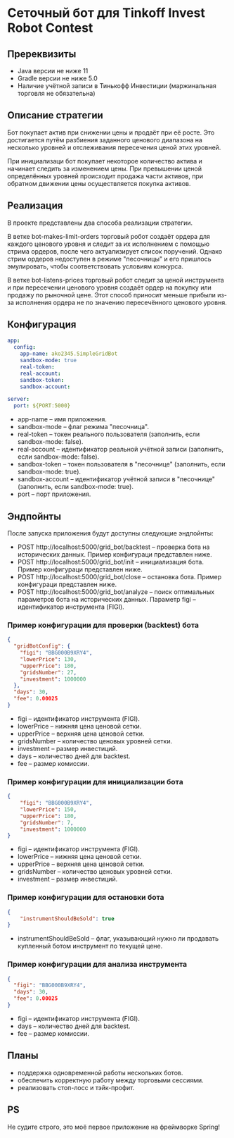 # Сеточный бот для Tinkoff Invest Robot Contest

## Пререквизиты
- Java версии не ниже 11
- Gradle версии не ниже 5.0
- Наличие учётной записи в Тинькофф Инвестиции (маржинальная торговля не обязательна)

## Описание стратегии
Бот покупает актив при снижении цены и продаёт при её росте. Это достигается путём разбиения заданного ценового
диапазона на несколько уровней и отслеживания пересечения ценой этих уровней.

При инициализаци бот покупает некоторое количество актива и начинает следить за изменением цены. При превышении
ценой определённых уровней происходит продажа части активов, при обратном движении цены осуществляется покупка
активов.

## Реализация
В проекте представлены два способа реализации стратегии.

В ветке bot-makes-limit-orders торговый робот создаёт ордера для каждого ценового уровня и следит за их исполнением
с помощью стрима ордеров, после чего актуализирует список поручений. Однако стрим ордеров недоступен в режиме
"песочницы" и его пришлось эмулировать, чтобы соответствовать условиям конкурса.

В ветке bot-listens-prices торговый робот следит за ценой инструмента и при пересечении ценового уровня создаёт ордер
на покупку или продажу по рыночной цене. Этот способ приносит меньше прибыли из-за исполнения ордера не по значению
пересечённого ценового уровня.

## Конфигурация
```yaml
app:
  config:
    app-name: ako2345.SimpleGridBot
    sandbox-mode: true
    real-token:
    real-account:
    sandbox-token:
    sandbox-account:

server:
  port: ${PORT:5000}
```
- app-name – имя приложения.
- sandbox-mode – флаг режима "песочница".
- real-token – токен реального пользователя (заполнить, если sandbox-mode: false).
- real-account – идентификатор реальной учётной записи (заполнить, если sandbox-mode: false).
- sandbox-token – токен пользователя в "песочнице" (заполнить, если sandbox-mode: true).
- sandbox-account – идентификатор учётной записи в "песочнице" (заполнить, если sandbox-mode: true).
- port – порт приложения.

## Эндпойнты
После запуска приложения будут доступны следующие эндпойнты:
- POST http://localhost:5000/grid_bot/backtest – проверка бота на исторических данных. Пример конфигураци представлен
  ниже.
- POST http://localhost:5000/grid_bot/init – инициализация бота. Пример конфигураци представлен
  ниже.
- POST http://localhost:5000/grid_bot/close – остановка бота. Пример конфигураци представлен ниже.
- POST http://localhost:5000/grid_bot/analyze – поиск оптимальных параметров бота на исторических данных. Параметр figi
  – идентификатор инструмента (FIGI).

### Пример конфигурации для проверки (backtest) бота
```json
{
  "gridBotConfig": {
    "figi": "BBG000B9XRY4",
    "lowerPrice": 130,
    "upperPrice": 180,
    "gridsNumber": 27,
    "investment": 1000000
  },
  "days": 30,
  "fee": 0.00025
}
```
- figi – идентификатор инструмента (FIGI).
- lowerPrice – нижняя цена ценовой сетки.
- upperPrice – верхняя цена ценовой сетки.
- gridsNumber – количество ценовых уровней сетки.
- investment – размер инвестиций.
- days – количество дней для backtest.
- fee – размер комиссии.

### Пример конфигурации для инициализации бота
```json
{                                                                      
    "figi": "BBG000B9XRY4",                                            
    "lowerPrice": 150,                                                 
    "upperPrice": 180,
    "gridsNumber": 7,
    "investment": 1000000
}
```
- figi – идентификатор инструмента (FIGI).
- lowerPrice – нижняя цена ценовой сетки.
- upperPrice – верхняя цена ценовой сетки.
- gridsNumber – количество ценовых уровней сетки.
- investment – размер инвестиций.

### Пример конфигурации для остановки бота
```json
{                                                                      
    "instrumentShouldBeSold": true
}
```
- instrumentShouldBeSold – флаг, указывающий нужно ли продавать купленный ботом инструмент по текущей цене.

### Пример конфигурации для анализа инструмента
```json
{
  "figi": "BBG000B9XRY4",
  "days": 30,
  "fee": 0.00025
}
```
- figi – идентификатор инструмента (FIGI).
- days – количество дней для backtest.
- fee – размер комиссии.

## Планы
- поддержка одновременной работы нескольких ботов.
- обеспечить корректную работу между торговыми сессиями.
- реализовать стоп-лосс и тэйк-профит.

## PS
Не судите строго, это моё первое приложение на фреймворке Spring!